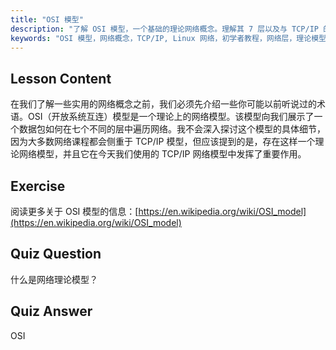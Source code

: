 ```yaml
---
title: "OSI 模型"
description: "了解 OSI 模型，一个基础的理论网络概念。理解其 7 层以及与 TCP/IP 的关系。针对初学者的必备 Linux 网络指南。"
keywords: "OSI 模型，网络概念，TCP/IP, Linux 网络，初学者教程，网络层，理论模型"
---
```


## Lesson Content

在我们了解一些实用的网络概念之前，我们必须先介绍一些你可能以前听说过的术语。OSI（开放系统互连）模型是一个理论上的网络模型。该模型向我们展示了一个数据包如何在七个不同的层中遍历网络。我不会深入探讨这个模型的具体细节，因为大多数网络课程都会侧重于 TCP/IP 模型，但应该提到的是，存在这样一个理论网络模型，并且它在今天我们使用的 TCP/IP 网络模型中发挥了重要作用。

## Exercise

阅读更多关于 OSI 模型的信息：[https://en.wikipedia.org/wiki/OSI_model](https://en.wikipedia.org/wiki/OSI_model)

## Quiz Question

什么是网络理论模型？

## Quiz Answer

OSI
